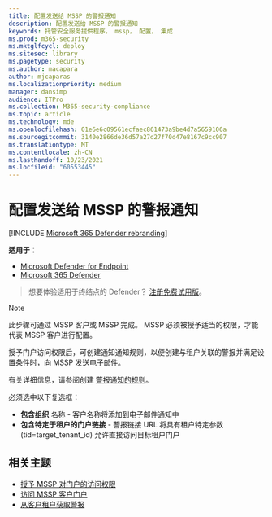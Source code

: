 ```yaml
---
title: 配置发送给 MSSP 的警报通知
description: 配置发送给 MSSP 的警报通知
keywords: 托管安全服务提供程序， mssp， 配置， 集成
ms.prod: m365-security
ms.mktglfcycl: deploy
ms.sitesec: library
ms.pagetype: security
ms.author: macapara
author: mjcaparas
ms.localizationpriority: medium
manager: dansimp
audience: ITPro
ms.collection: M365-security-compliance
ms.topic: article
ms.technology: mde
ms.openlocfilehash: 01e6e6c09561ecfaec861473a9be4d7a5659106a
ms.sourcegitcommit: 3140e2866de36d57a27d27f70d47e8167c9cc907
ms.translationtype: MT
ms.contentlocale: zh-CN
ms.lasthandoff: 10/23/2021
ms.locfileid: "60553445"
---
```

# <a name="configure-alert-notifications-that-are-sent-to-mssps"></a>配置发送给 MSSP 的警报通知

[!INCLUDE [Microsoft 365 Defender rebranding](../../includes/microsoft-defender.md)]

**适用于：**
- [Microsoft Defender for Endpoint](https://go.microsoft.com/fwlink/p/?linkid=2154037)
- [Microsoft 365 Defender](https://go.microsoft.com/fwlink/?linkid=2118804)

> 想要体验适用于终结点的 Defender？ [注册免费试用版](https://signup.microsoft.com/create-account/signup?products=7f379fee-c4f9-4278-b0a1-e4c8c2fcdf7e&ru=https://aka.ms/MDEp2OpenTrial?ocid=docs-mssp-support-abovefoldlink)。

> [!NOTE]
> 此步骤可通过 MSSP 客户或 MSSP 完成。 MSSP 必须被授予适当的权限，才能代表 MSSP 客户进行配置。

授予门户访问权限后，可创建通知通知规则，以便创建与租户关联的警报并满足设置条件时，向 MSSP 发送电子邮件。

有关详细信息，请参阅创建 [警报通知的规则](configure-email-notifications.md#create-rules-for-alert-notifications)。

必须选中以下复选框：

- **包含组织** 名称 - 客户名称将添加到电子邮件通知中
- **包含特定于租户的门户链接** - 警报链接 URL 将具有租户特定参数 (tid=target_tenant_id) 允许直接访问目标租户门户

## <a name="related-topics"></a>相关主题

- [授予 MSSP 对门户的访问权限](grant-mssp-access.md)
- [访问 MSSP 客户门户](access-mssp-portal.md)
- [从客户租户获取警报](fetch-alerts-mssp.md)
